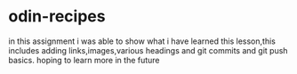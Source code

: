 # odin-recipes
in this assignment i was able to show what i have learned this lesson,this includes
adding links,images,various headings and git commits and git push basics.
hoping to learn more in the future
